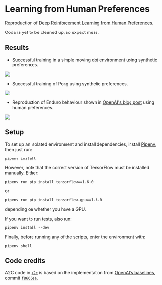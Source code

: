 # Learning from Human Preferences

Reproduction of [Deep Reinforcement Learning from Human Preferences](https://arxiv.org/abs/1706.03741).

Code is yet to be cleaned up, so expect mess.


## Results

* Successful training in a simple moving dot environment using synthetic preferences.

![](images/dot_success.gif)

* Successful training of Pong using synthetic preferences.

![](images/pong.gif)

* Reproduction of Enduro behaviour shown in [OpenAI's blog post](https://blog.openai.com/deep-reinforcement-learning-from-human-preferences/) using human preferences.

![](images/enduro.gif)


## Setup

To set up an isolated environment and install dependencies, install
[Pipenv](https://github.com/pypa/pipenv), then just run:

`pipenv install`

However, note that the correct version of TensorFlow must be installed
manually. Either:

`pipenv run pip install tensorflow==1.6.0`

or

`pipenv run pip install tensorflow-gpu==1.6.0`

depending on whether you have a GPU.

If you want to run tests, also run:

`pipenv install --dev`

Finally, before running any of the scripts, enter the environment with:

`pipenv shell`


## Code credits

A2C code in [`a2c`](a2c) is based on the implementation from [OpenAI's baselines](https://github.com/openai/baselines), commit [`f8663ea`](https://github.com/openai/baselines/commit/f8663ea).
